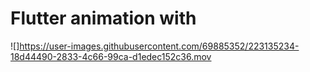 
# Flutter animation with 

![]https://user-images.githubusercontent.com/69885352/223135234-18d44490-2833-4c66-99ca-d1edec152c36.mov


